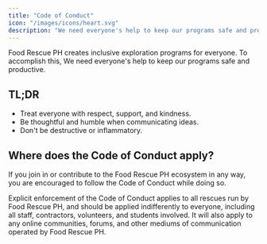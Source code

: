 ```yaml
---
title: "Code of Conduct"
icon: "/images/icons/heart.svg"
description: "We need everyone's help to keep our programs safe and productive."
---
```


Food Rescue PH creates inclusive exploration programs for everyone. To accomplish this, We need everyone's help to keep our programs safe and productive.

## TL;DR

- Treat everyone with respect, support, and kindness.
- Be thoughtful and humble when communicating ideas.
- Don't be destructive or inflammatory.

## Where does the Code of Conduct apply?

If you join in or contribute to the Food Rescue PH ecosystem in any way, you are encouraged to follow the Code of Conduct while doing so.

Explicit enforcement of the Code of Conduct applies to all rescues run by Food Rescue PH, and should be applied indifferently to everyone, including all staff, contractors, volunteers, and students involved. It will also apply to any online communities, forums, and other mediums of communication operated by Food Rescue PH.


<!-- ## Unwelcome Behavior

These actions are explicitly forbidden in Food Rescue PH rescues:

- Grab and go (the Expressing or provoking:
  - insulting, demeaning, hateful, or threatening remarks;
  - discrimination based on age, nationality, race, (dis)ability, gender (identity or expression), sexuality, religion, or similar personal characteristic;
  - bullying or systematic harassment;
  - unwelcome sexual advances, including sexually explicit content;
- Being under the influence of alcohol, intoxicants while doing food rescue.
 -->
